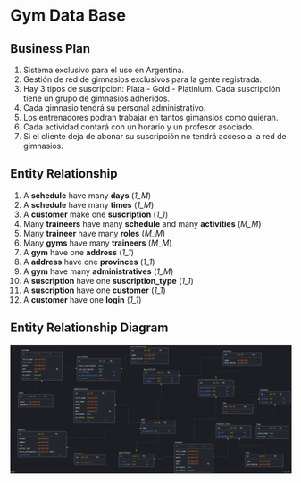 # Gym Data Base

## Business Plan

1. Sistema exclusivo para el uso en Argentina.
1. Gestión de red de gimnasios exclusivos para la gente registrada.
1. Hay 3 tipos de suscripcion: Plata - Gold - Platinium. Cada suscripción tiene un grupo de gimnasios adheridos. 
1. Cada gimnasio tendrá su personal administrativo.
1. Los entrenadores podran trabajar en tantos gimansios como quieran.
1. Cada actividad contará con un horario y un profesor asociado.
1. Si el cliente deja de abonar su suscripción no tendrá acceso a la red de gimnasios.



## Entity Relationship

1. A **schedule** have many **days** (_1_M_)
1. A **schedule** have many **times** (_1_M_)
1. A **customer** make one **suscription** (_1_1_)
1. Many **traineers** have many **schedule** and many **activities** (_M_M_)
1. Many **traineer** have many **roles** (_M_M_)
1. Many **gyms** have many **traineers** (_M_M_)
1. A **gym** have one **address** (_1_1_)
1. A **address** have one **provinces** (_1_1_)
1. A **gym** have many **administratives** (_1_M_)
1. A **suscription** have one **suscription_type** (_1_1_)
1. A **suscription** have one **customer** (_1_1_)
1. A **customer** have one **login** (_1_1_)



## Entity Relationship Diagram

![Diagram](ERD.png)



